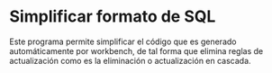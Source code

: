 # Simplificar formato de SQL
Este programa permite simplificar el código que es generado automáticamente por workbench, de tal forma que elimina reglas de actualización como es la eliminación o actualización en cascada.  
